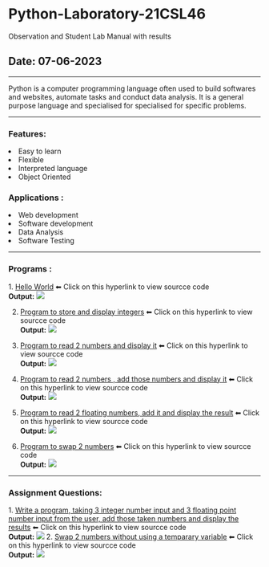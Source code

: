 # Python-Laboratory-21CSL46
Observation and Student Lab Manual with results 
<h2><b>Date:</b> 07-06-2023</h2><hr
<p>Python is a computer programming language often used to build softwares and websites, automate tasks and conduct data analysis. It is a general purpose language and specialised for specialised for specific problems.</p>
<hr>
<h3>Features:</h3>
<li> Easy to learn</li>
<li> Flexible</li>
<li> Interpreted language</li>
<li> Object Oriented</li>
<h3>Applications :</h3>
<li> Web development</li>
<li> Software development</li>
<li> Data Analysis</li>
<li> Software Testing</li>
<hr>
<h3>Programs :</h3>
1. <a href="https://github.com/darshan45672/Python-Laboratory-21CSL46/blob/main/helloWorld.py">Hello World</a><spam> ⬅ Click on this hyperlink to view sourcce code</spam><br>
   <b>  Output:</b>
   <img src="https://github.com/darshan45672/c-progrms/assets/109609462/d19f1ff9-ab61-48d4-aedb-a85da5150489">

2. <a href="https://github.com/darshan45672/Python-Laboratory-21CSL46/blob/main/displayNumbers.py">Program to store and display integers</a><spam> ⬅ Click on this hyperlink to view sourcce code</spam><br>
   <b>  Output:</b>
   <img src="https://github.com/darshan45672/c-progrms/assets/109609462/7ec7d275-1944-4072-bffc-42781057362e">

3. <a href="https://github.com/darshan45672/Python-Laboratory-21CSL46/blob/main/readAndDisplay.py">Program to read 2 numbers and display it</a><spam> ⬅ Click on this hyperlink to view sourcce code</spam><br>
   <b>  Output:</b>
   <img src="https://github.com/darshan45672/c-progrms/assets/109609462/bd109771-d6d2-4e50-acc7-b3ef19e25811">

4. <a href="https://github.com/darshan45672/Python-Laboratory-21CSL46/blob/main/intAdd.py">Program to read 2 numbers , add those numbers and display it</a><spam> ⬅ Click on this hyperlink to view sourcce code</spam><br>
   <b>  Output:</b>
   <img src="https://github.com/darshan45672/c-progrms/assets/109609462/35942d6e-0685-4e74-91c1-ed499a4e2633">

5. <a href="https://github.com/darshan45672/Python-Laboratory-21CSL46/blob/main/floatAdd.py">Program to read 2 floating numbers, add it and display the result</a><spam> ⬅ Click on this hyperlink to view sourcce code</spam><br>
   <b>  Output:</b>
   <img src="https://github.com/darshan45672/c-progrms/assets/109609462/783ff997-26a2-4ce4-b7b6-4d05cf5b3932">

6. <a href="https://github.com/darshan45672/Python-Laboratory-21CSL46/blob/main/swap.py">Program to swap 2 numbers</a><spam> ⬅ Click on this hyperlink to view sourcce code</spam><br>
   <b>  Output:</b>
   <img src="https://github.com/darshan45672/c-progrms/assets/109609462/a73d14de-43b7-4278-9cc2-d11b043223af">
<hr>
<h3>Assignment Questions:</h3>
1. <a href="https://github.com/darshan45672/Python-Laboratory-21CSL46/blob/main/_3int3floatAdd.py">Write a program, taking 3 integer number input and 3 floating point number input from the user, add those taken numbers and display the results</a><spam> ⬅ Click on this hyperlink to view sourcce code</spam><br>
   <b>  Output:</b>
   <img src="https://github.com/darshan45672/c-progrms/assets/109609462/9f1047bb-3a48-4f24-8898-078782cbfda5">
2. <a href="https://github.com/darshan45672/Python-Laboratory-21CSL46/blob/main/swap.py">Swap 2 numbers without using a temparary variable</a><spam> ⬅ Click on this hyperlink to view sourcce code</spam><br>
   <b>  Output:</b>
   <img src="https://github.com/darshan45672/c-progrms/assets/109609462/a73d14de-43b7-4278-9cc2-d11b043223af">
